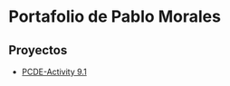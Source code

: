 # Portafolio de Pablo Morales

## Proyectos 

- [PCDE-Activity 9.1](https://pMorales98.github.io/PCDE-Activity-9.1)
